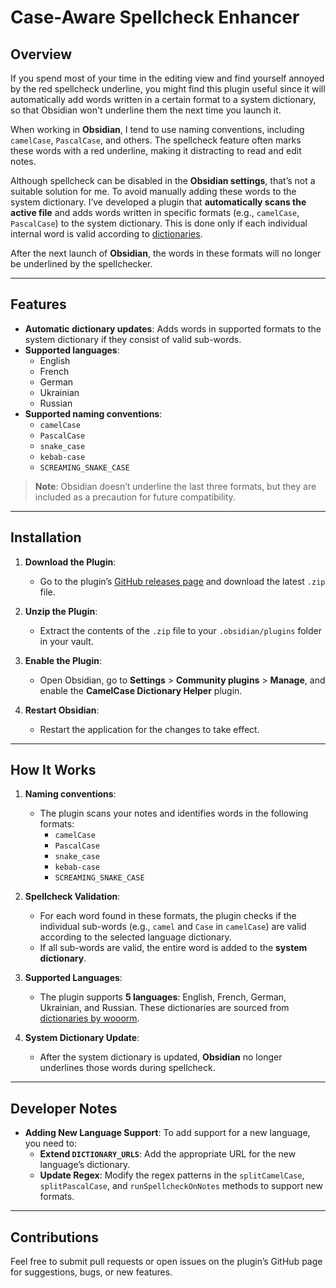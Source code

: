# Case-Aware Spellcheck Enhancer
## Overview

If you spend most of your time in the editing view and find yourself annoyed by the red spellcheck underline,
you might find this plugin useful since it will automatically add words written in a certain format to a system dictionary, so that Obsidian won't underline them the next time you launch it.

When working in **Obsidian**, I tend to use naming conventions, including `camelCase`, `PascalCase`, and others.
The spellcheck feature often marks these words with a red underline, making it distracting to read and edit notes.

Although spellcheck can be disabled in the **Obsidian settings**, that’s not a suitable solution for me.
To avoid manually adding these words to the system dictionary.
I’ve developed a plugin that **automatically scans the active file** and adds words written in specific formats
(e.g., `camelCase`, `PascalCase`) to the system dictionary.
This is done only if each individual internal word is valid according to [dictionaries](https://github.com/wooorm/dictionaries).

After the next launch of **Obsidian**, the words in these formats will no longer be underlined by the spellchecker.

---

## Features

- **Automatic dictionary updates**: Adds words in supported formats to the system dictionary if they consist of valid sub-words.
- **Supported languages**:
	- English
	- French
	- German
	- Ukrainian
	- Russian
- **Supported naming conventions**:
	- `camelCase`
	- `PascalCase`
	- `snake_case`
	- `kebab-case`
	- `SCREAMING_SNAKE_CASE`

> **Note**: Obsidian doesn’t underline the last three formats, but they are included as a precaution for future compatibility.

---

## Installation

1. **Download the Plugin**:
	- Go to the plugin’s [GitHub releases page](https://github.com/artem-dementiev/case-aware-spellcheck-enhancer/releases) and download the latest `.zip` file.

2. **Unzip the Plugin**:
	- Extract the contents of the `.zip` file to your `.obsidian/plugins` folder in your vault.

3. **Enable the Plugin**:
	- Open Obsidian, go to **Settings** > **Community plugins** > **Manage**, and enable the **CamelCase Dictionary Helper** plugin.

4. **Restart Obsidian**:
	- Restart the application for the changes to take effect.

---

## How It Works

1. **Naming conventions**:
	- The plugin scans your notes and identifies words in the following formats:
		- `camelCase`
		- `PascalCase`
		- `snake_case`
		- `kebab-case`
		- `SCREAMING_SNAKE_CASE`

2. **Spellcheck Validation**:
	- For each word found in these formats, the plugin checks if the individual sub-words (e.g., `camel` and `Case` in `camelCase`) are valid according to the selected language dictionary.
	- If all sub-words are valid, the entire word is added to the **system dictionary**.

3. **Supported Languages**:
	- The plugin supports **5 languages**: English, French, German, Ukrainian, and Russian. These dictionaries are sourced from [dictionaries by wooorm](https://github.com/wooorm/dictionaries).

4. **System Dictionary Update**:
	- After the system dictionary is updated, **Obsidian** no longer underlines those words during spellcheck.

---

## Developer Notes

- **Adding New Language Support**:
  To add support for a new language, you need to:
	- **Extend `DICTIONARY_URLS`**: Add the appropriate URL for the new language’s dictionary.
	- **Update Regex**: Modify the regex patterns in the `splitCamelCase`, `splitPascalCase`, and `runSpellcheckOnNotes` methods to support new formats.

---

## Contributions

Feel free to submit pull requests or open issues on the plugin’s GitHub page for suggestions, bugs, or new features.
